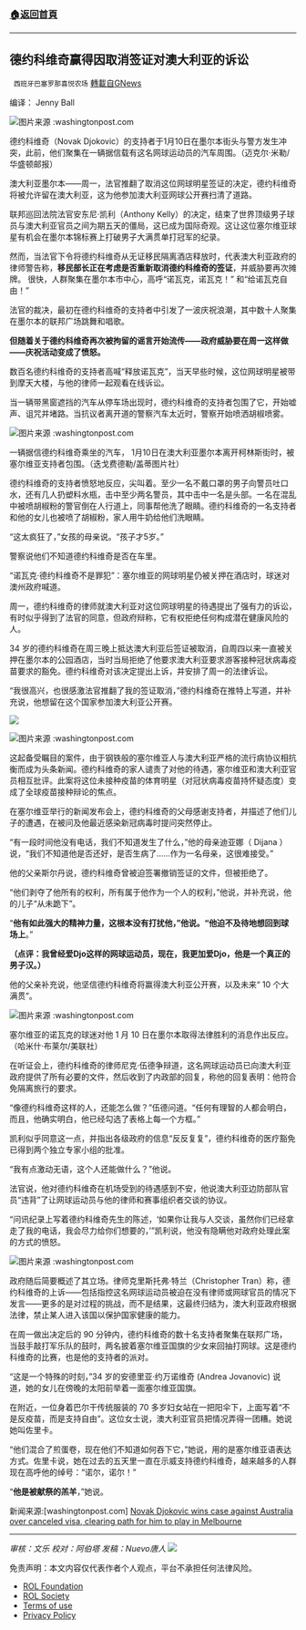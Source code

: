###  [:house:返回首頁](https://github.com/ourhimalayas/txt)
---


## 德约科维奇赢得因取消签证对澳大利亚的诉讼
` 西班牙巴塞罗那喜悦农场` [轉載自GNews](https://gnews.org/zh-hans/1850722/)

编译： Jenny Ball

![](https://assets.gnews.org/wp-content/uploads/2022/01/image-884.png)图片来源 :washingtonpost.com

德约科维奇（Novak Djokovic）的支持者于1月10日在墨尔本街头与警方发生冲突，此前，他们聚集在一辆据信载有这名网球运动员的汽车周围。（迈克尔·米勒/华盛顿邮报）

澳大利亚墨尔本——周一，法官推翻了取消这位网球明星签证的决定，德约科维奇将被允许留在澳大利亚，这为他参加澳大利亚网球公开赛扫清了道路。

联邦巡回法院法官安东尼·凯利（Anthony Kelly）的决定，结束了世界顶级男子球员与澳大利亚官员之间为期五天的僵局，这已成为国际奇观。这让这位塞尔维亚球星有机会在墨尔本锦标赛上打破男子大满贯单打冠军的纪录。

然而，当法官下令将德约科维奇从无证移民隔离酒店释放时，代表澳大利亚政府的律师警告称，**移民部长正在考虑是否重新取消德约科维奇的签证**，并威胁要再次摊牌。 很快，人群聚集在墨尔本市中心，高呼“诺瓦克，诺瓦克！” 和“给诺瓦克自由！”

法官的裁决，最初在德约科维奇的支持者中引发了一波庆祝浪潮，其中数十人聚集在墨尔本的联邦广场跳舞和唱歌。

**但随着关于德约科维奇再次被拘留的谣言开始流传——政府威胁要在周一这样做——庆祝活动变成了愤怒。**

数百名德约科维奇的支持者高喊“释放诺瓦克”，当天早些时候，这位网球明星被带到摩天大楼，与他的律师一起观看在线诉讼。

当一辆带黑窗遮挡的汽车从停车场出现时，德约科维奇的支持者包围了它，开始嘘声、诅咒并堵路。当抗议者离开道的警察汽车太近时，警察开始喷洒胡椒喷雾。

![](https://assets.gnews.org/wp-content/uploads/2022/01/image-886.png)图片来源 :washingtonpost.com

一辆据信德约科维奇乘坐的汽车， 1月10日在澳大利亚墨尔本离开柯林斯街时，被塞尔维亚支持者包围。（迭戈费德勒/盖蒂图片社）

德约科维奇的支持者愤怒地反应，尖叫着。至少一名不戴口罩的男子向警员吐口水，还有几人扔塑料水瓶，击中至少两名警员，其中击中一名是头部。一名在混乱中被喷胡椒粉的警官倒在人行道上，同事帮他洗了眼睛。德约科维奇的一名支持者和他的女儿也被喷了胡椒粉，家人用牛奶给他们洗眼睛。

“这太疯狂了，”女孩的母亲说。“孩子才5岁。”

警察说他们不知道德约科维奇是否在车里。

“诺瓦克·德约科维奇不是罪犯”：塞尔维亚的网球明星仍被关押在酒店时，球迷对澳州政府喊道。

周一，德约科维奇的律师就澳大利亚对这位网球明星的待遇提出了强有力的诉讼，有时似乎得到了法官的同意，但政府辩称，它有权拒绝任何构成潜在健康风险的人。

34 岁的德约科维奇在周三晚上抵达澳大利亚后签证被取消，自周四以来一直被关押在墨尔本的公园酒店，当时当局拒绝了他要求澳大利亚要求游客接种冠状病毒疫苗要求的豁免。德约科维奇对该决定提出上诉，并安排了周一的法律诉讼。

“我很高兴，也很感激法官推翻了我的签证取消，”德约科维奇在推特上写道，并补充说，他想留在这个国家参加澳大利亚公开赛。

![](https://assets.gnews.org/wp-content/uploads/2022/01/image-888.png)

![](https://assets.gnews.org/wp-content/uploads/2022/01/image-890.png)图片来源 :washingtonpost.com

这起备受瞩目的案件，由于钢铁般的塞尔维亚人与澳大利亚严格的流行病协议相抗衡而成为头条新闻。德约科维奇的家人谴责了对他的待遇，塞尔维亚和澳大利亚官员相互批评。此案将这位未接种疫苗的体育明星（对冠状病毒疫苗持怀疑态度）变成了全球疫苗接种辩论的焦点。

在塞尔维亚举行的新闻发布会上，德约科维奇的父母感谢支持者，并描述了他们儿子的遭遇，在被问及他最近感染新冠病毒时提问突然停止。

“有一段时间他没有电话，我们不知道发生了什么，”他的母亲迪亚娜（ Dijana ）说，“我们不知道他是否还好，是否生病了……作为一名母亲，这很难接受。”

他的父亲斯尔丹说，德约科维奇曾被迫签署撤销签证的文件，但被拒绝了。

“他们剥夺了他所有的权利，所有属于他作为一个人的权利，”他说，并补充说，他的儿子“从未跪下”。

“**他有如此强大的精神力量，这根本没有打扰他，”他说。“他迫不及待地想回到球场上**。”

**（点评：我曾经爱Djo这样的网球运动员，现在，我更加爱Djo，他是一个真正的男子汉。）**

他的父亲补充说，他坚信德约科维奇将赢得澳大利亚公开赛，以及未来“ 10 个大满贯”。

![](https://assets.gnews.org/wp-content/uploads/2022/01/image-891.png)图片来源 :washingtonpost.com

塞尔维亚的诺瓦克的球迷对他 1 月 10 日在墨尔本取得法律胜利的消息作出反应。（哈米什·布莱尔/美联社）

在听证会上，德约科维奇的律师尼克·伍德争辩道，这名网球运动员已向澳大利亚政府提供了所有必要的文件，然后收到了内政部的回复，称他的回复表明：他符合免隔离旅行的要求。

“像德约科维奇这样的人，还能怎么做？”伍德问道。“任何有理智的人都会明白，而且，他确实明白，他已经勾选了表格上每一个方框。”

凯利似乎同意这一点，并指出各级政府的信息“反反复复”，德约科维奇的医疗豁免已得到两个独立专家小组的批准。

“我有点激动无语，这个人还能做什么？”他说。

法官说，他对德约科维奇在机场受到的待遇感到不安，他说澳大利亚边防部队官员“违背”了让网球运动员与他的律师和赛事组织者交谈的协议。

“问讯纪录上写着德约科维奇先生的陈述，‘如果你让我与人交谈，虽然你们已经拿走了我的电话，我会尽力给你们想要的，’”凯利说，他没有隐瞒他对政府处理此案的方式的愤怒。

![](https://assets.gnews.org/wp-content/uploads/2022/01/image-893.png)图片来源 :washingtonpost.com

政府随后简要概述了其立场。律师克里斯托弗·特兰（Christopher Tran）称，德约科维奇的上诉——包括指控这名网球运动员被迫在没有律师或网球官员的情况下发言——更多的是对过程的挑战，而不是结果，这最终归结为，澳大利亚政府根据法律，禁止某人进入该国以保护国家健康的能力。

在周一做出决定后的 90 分钟内，德约科维奇的数十名支持者聚集在联邦广场， 当鼓手敲打军乐队的鼓时，两名披着塞尔维亚国旗的少女来回抽打网球。这是德约科维奇的比赛，也是他的支持者的派对。

“这是一个特殊的时刻，”34 岁的安德里亚·约万诺维奇 (Andrea Jovanovic) 说道，她的女儿在傍晚的太阳前举着一面塞尔维亚国旗。

在附近，一位身着巴尔干传统服装的 70 多岁妇女站在一把阳伞下，上面写着“不是反疫苗，而是支持自由”。这位女士说，澳大利亚官员把情况弄得一团糟。她说她叫佐里卡。

“他们混合了煎蛋卷，现在他们不知道如何吞下它，”她说，用的是塞尔维亚语表达方式。佐里卡说，她在过去的五天里一直在示威支持德约科维奇，越来越多的人群现在高呼他的绰号：“诺尔，诺尔！”

“**他是被献祭的羔羊**，”她说。

新闻来源:[washingtonpost.com] [Novak Djokovic wins case against Australia over canceled visa, clearing path for him to play in Melbourne](https://www.washingtonpost.com/world/2022/01/09/novak-djokovic-australia-court-visa/?utm_campaign=wp_todays_worldview&amp;utm_medium=email&amp;utm_source=newsletter&amp;wpisrc=nl_todayworld&amp;carta-url=https%3A%2F%2Fs2.washingtonpost.com%2Fcar-ln-tr%2F35ba78a%2F61dd10329d2fda14d7ea6fea%2F5e2dde419bbc0f6326309bfd%2F42%2F72%2F61dd10329d2fda14d7ea6fea)

* * *

*审核：文乐
校对：阿伯塔
发稿：Nuevo唐人*
![](https://assets.gnews.org/wp-content/uploads/2022/01/GNEWS_CH.-1-3.jpeg)
 

免责声明：本文内容仅代表作者个人观点，平台不承担任何法律风险。

- [ROL Foundation](https://rolfoundation.org/)
- [ROL Society](https://rolsociety.org/)
- [Terms of use](https://gnews.org/terms-of-use-3/)
- [Privacy Policy](https://gnews.org/privacy-policy/)
